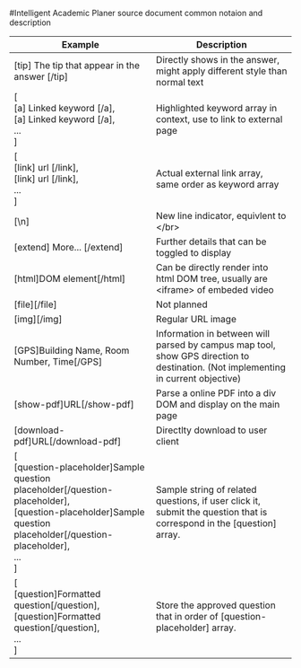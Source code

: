 #Intelligent Academic Planer source document common notaion and description


|Example   	|Description   	|
|---	|---	|
|[tip] The tip that appear in the answer [/tip]   |Directly shows in the answer, might apply different style than normal text	|
|[ </br>[a] Linked keyword [/a],</br>[a] Linked keyword [/a], </br>... </br>]   	|Highlighted keyword array in context, use to link to external page   	|
|[ </br>[link] url [/link], </br>[link] url [/link], </br>... </br>]   	|Actual external link array, same order as keyword array  	|
|[\n]	|New line indicator, equivlent to \</br>	|
|[extend] More... [/extend]	|Further details that can be toggled to display	|
|[html]DOM element[/html]	|Can be directly render into html DOM tree, usually are \<iframe> of embeded video	|
|[file][/file]|Not planned|
|[img][/img]|Regular URL image|
|[GPS]Building Name, Room Number, Time[/GPS]| Information in between will parsed by campus map tool, show GPS direction to destination. (Not implementing in current objective)|
|[show-pdf]URL[/show-pdf]| Parse a online PDF into a div DOM and display on the main page|
|[download-pdf]URL[/download-pdf]| Directlty download to user client|
|[ </br>[question-placeholder]Sample question placeholder[/question-placeholder],</br>[question-placeholder]Sample question placeholder[/question-placeholder], </br>... </br>]| Sample string of related questions, if user click it, submit the question that is correspond in the [question] array. |
|[ </br>[question]Formatted question[/question],</br>[question]Formatted question[/question], </br>... </br>]| Store the approved question that in order of [question-placeholder] array. |
